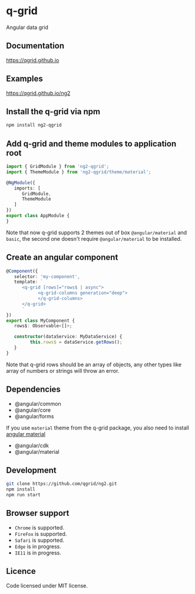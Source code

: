 # q-grid
Angular data grid

## Documentation
https://qgrid.github.io

## Examples
https://qgrid.github.io/ng2

## Install the q-grid via npm

```bash
npm install ng2-qgrid
```

## Add q-grid and theme modules to application root

```typescript
import { GridModule } from 'ng2-qgrid';
import { ThemeModule } from 'ng2-qgrid/theme/material';

@NgModule({
   imports: [
      GridModule,
      ThemeModule
   ]
})
export class AppModule {
}
```
Note that now q-grid supports 2 themes out of box `@angular/material` and `basic`, the second one doesn't require `@angular/material` to be installed.

## Create an angular component

```typescript
@Component({
   selector: 'my-component',
   template: `
      <q-grid [rows]="rows$ | async">
            <q-grid-columns generation="deep">
            </q-grid-columns>
      </q-grid>
      `
})
export class MyComponent {
   rows$: Observable<[]>;

   constructor(dataService: MyDataService) {
         this.rows$ = dataService.getRows();
   }
}
```

Note that q-grid rows should be an array of objects, any other types like array of numbers or strings will throw an error.

## Dependencies

*  @angular/common
*  @angular/core
*  @angular/forms

If you use `material` theme from the q-grid package, you also need to install [angular material](https://material.angular.io/)

* @angular/cdk
* @angular/material

## Development

```bash
git clone https://github.com/qgrid/ng2.git
npm install
npm run start
```

## Browser support

* `Chrome` is supported.
* `FireFox` is supported.
* `Safari` is supported.
* `Edge` is in progress.
* `IE11` is in progress.

## Licence

Code licensed under MIT license.